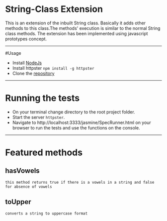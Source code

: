 # String-Class Extension

This is an extension of the inbuilt String class. Basically it adds other methods to this class.The methods' execution is similar to the normal String class methods. The extension has been implemented using javascript prototypes concept.

***

#Usage
* Install [NodeJs](https://nodejs.org/en/)
* Install httpster `npm install -g httpster`
* Clone the [repository](https://github.com/andela-tbaraza/String-Class.git)

***

# Running the tests

* On your terminal change directory to the root project folder.
* Start the server `httpster`.
* Navigate to http://localhost:3333/jasmine/SpecRunner.html on your browser to run the tests and use the functions on the console.

***

# Featured methods

## hasVowels
`this method returns true if there is a vowels in a string and false for absence of vowels`

## toUpper
`converts a string to uppercase format`
